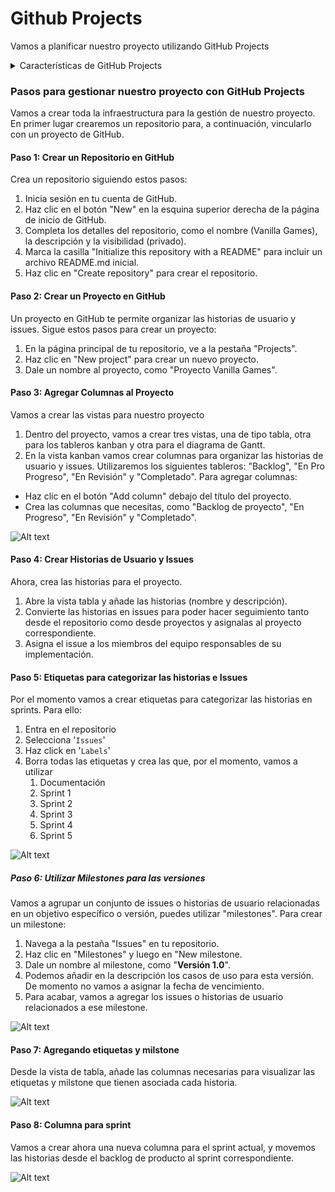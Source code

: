 

# Github Projects

Vamos a planificar nuestro proyecto utilizando GitHub Projects

<details>
<summary>Características de GitHub Projects</summary>
Los proyectos son una característica de GitHub que te permite organizar y hacer un seguimiento del trabajo en tu repositorio. Los proyectos son especialmente útiles para la gestión de tareas y la colaboración en equipos de desarrollo. Aquí hay algunas características clave de los proyectos en GitHub:
- Tableros personalizables: Los proyectos en GitHub se basan en tableros personalizables que te permiten organizar tareas en columnas. Puedes crear columnas para representar diferentes etapas del trabajo, como "Por hacer," "En progreso" y "Completado."

- Tarjetas: Cada tarea se representa como una tarjeta en el tablero del proyecto. Las tarjetas pueden contener detalles, comentarios, etiquetas y asignaciones para indicar quién está trabajando en la tarea.

- Asignación de tarjetas: Puedes asignar tarjetas a miembros específicos de tu equipo para indicar quién está a cargo de una tarea en particular.

- Etiquetas: Puedes etiquetar tarjetas con etiquetas personalizadas para categorizar tareas por tipo, prioridad o cualquier otro criterio que desees.

- Automatizaciones: Puedes configurar reglas de automatización para mover tarjetas automáticamente de una columna a otra cuando se cumplen ciertas condiciones, lo que facilita el seguimiento del progreso del trabajo.

- Seguimiento visual: Los proyectos ofrecen una vista visual que te permite ver de un vistazo en qué etapa se encuentra cada tarea y cómo se relacionan entre sí.

- Notificaciones: GitHub te notificará sobre actividades relacionadas con las tarjetas del proyecto, como comentarios, asignaciones o cambios de estado.

- Enlaces con pull requests y issues: Puedes vincular tarjetas de proyecto con pull requests y problemas (issues) para un seguimiento más preciso del trabajo relacionado con el código.
  
</details>

### Pasos para gestionar nuestro proyecto con GitHub Projects

Vamos a crear toda la infraestructura para la gestión de nuestro proyecto. En primer lugar crearemos un repositorio para, a continuación, vincularlo con un proyecto de GitHub.

#### Paso 1: Crear un Repositorio en GitHub

Crea un repositorio siguiendo estos pasos:

1. Inicia sesión en tu cuenta de GitHub.
2. Haz clic en el botón "New" en la esquina superior derecha de la página de inicio de GitHub.
3. Completa los detalles del repositorio, como el nombre (Vanilla Games), la descripción y la visibilidad (privado).
4. Marca la casilla "Initialize this repository with a README" para incluir un archivo README.md inicial.
5. Haz clic en "Create repository" para crear el repositorio.

#### Paso 2: Crear un Proyecto en GitHub

Un proyecto en GitHub te permite organizar las historias de usuario y issues. Sigue estos pasos para crear un proyecto:

1. En la página principal de tu repositorio, ve a la pestaña "Projects".
2. Haz clic en "New project" para crear un nuevo proyecto.
3. Dale un nombre al proyecto, como "Proyecto Vanilla Games".

#### Paso 3: Agregar Columnas al Proyecto

Vamos a crear las vistas para nuestro proyecto
1. Dentro del proyecto, vamos a crear tres vistas, una de tipo tabla, otra para los tableros kanban y otra para el diagrama de Gantt.
2. En la vista kanban vamos crear columnas para organizar las historias de usuario y issues. Utilizaremos los siguientes tableros: "Backlog", "En Pro Progreso", "En Revisión" y "Completado". Para agregar columnas:

- Haz clic en el botón "Add column" debajo del título del proyecto.
- Crea las columnas que necesitas, como "Backlog de proyecto", "En Progreso", "En Revisión" y "Completado".

![Alt text](image-2.png)

#### Paso 4: Crear Historias de Usuario y Issues

Ahora, crea las historias para el proyecto. 
1. Abre la vista tabla y añade las historias (nombre y descripción).
2. Convierte las historias en issues para poder hacer seguimiento tanto desde el repositorio como desde proyectos y asignalas al proyecto correspondiente.
3. Asigna el issue a los miembros del equipo responsables de su implementación.


#### Paso 5: Etiquetas para categorizar las historias e Issues

Por el momento vamos a crear etiquetas para categorizar las historias en sprints. Para ello:
1. Entra en el repositorio
2. Selecciona '`Issues`'
3. Haz click en '`Labels`'
4. Borra todas las etiquetas y crea las que, por el momento, vamos a utilizar
   1. Documentación
   2. Sprint 1
   3. Sprint 2
   4. Sprint 3
   5. Sprint 4
   6. Sprint 5

![Alt text](image-1.png)


##### Paso 6: Utilizar Milestones para las versiones

Vamos a agrupar un conjunto de issues o historias de usuario relacionadas en un objetivo específico o versión, puedes utilizar "milestones". Para crear un milestone:

1. Navega a la pestaña "Issues" en tu repositorio.
2. Haz clic en "Milestones" y luego en "New milestone.
3. Dale un nombre al milestone, como "**Versión 1.0**".
4. Podemos añadir en la descripción los casos de uso para esta versión. De momento no vamos a asignar la fecha de vencimiento.
5. Para acabar, vamos a agregar los issues o historias de usuario relacionados a ese milestone.

![Alt text](image.png)

#### Paso 7: Agregando etiquetas y milstone
Desde la vista de tabla, añade las columnas necesarias para visualizar las etiquetas y milstone que tienen asociada cada historia.

![Alt text](image-3.png)

#### Paso 8: Columna para sprint

Vamos a crear ahora una nueva columna para el sprint actual, y movemos las historias desde el backlog de producto al sprint correspondiente.

![Alt text](image-4.png)



